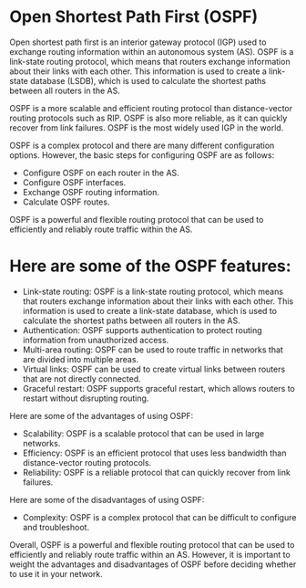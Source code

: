# Open Shortest Path First (OSPF)
Open shortest path first is an interior gateway protocol (IGP) used to exchange routing information within an autonomous system (AS). OSPF is a link-state routing protocol, which means that routers exchange information about their links with each other. This information is used to create a link-state database (LSDB), which is used to calculate the shortest paths between all routers in the AS. 

OSPF is a more scalable and efficient routing protocol than distance-vector routing protocols such as RIP. OSPF is also more reliable, as it can quickly recover from link failures. OSPF is the most widely used IGP in the world.

OSPF is a complex protocol and there are many different configuration options. However, the basic steps for configuring OSPF are as follows:
* Configure OSPF on each router in the AS.
* Configure OSPF interfaces. 
* Exchange OSPF routing information.
* Calculate OSPF routes.

OSPF is a powerful and flexible routing protocol that can be used to efficiently and reliably route traffic within the AS.

# Here are some of the OSPF features:
* Link-state routing: OSPF is a link-state routing protocol, which means that routers exchange information about their links with each other. This information is used to create a link-state database, which is used to calculate the shortest paths between all routers in the AS.
* Authentication: OSPF supports authentication to protect routing information from unauthorized access.
* Multi-area routing: OSPF can be used to route traffic in networks that are divided into multiple areas.
* Virtual links: OSPF can be used to create virtual links between routers that are not directly connected.
* Graceful restart: OSPF supports graceful restart, which allows routers to restart without disrupting routing.


Here are some of the advantages of using OSPF:
* Scalability: OSPF is a scalable protocol that can be used in large networks.
* Efficiency: OSPF is an efficient protocol that uses less bandwidth than distance-vector routing protocols.
* Reliability: OSPF is a reliable protocol that can quickly recover from link failures.

Here are some of the disadvantages of using OSPF:
* Complexity: OSPF is a complex protocol that can be difficult to configure and troubleshoot.

Overall, OSPF is a powerful and flexible routing protocol that can be used to efficiently and reliably route traffic within an AS. However, it is important to weight the advantages and disadvantages of OSPF before deciding whether to use it in your network.
